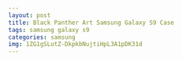 ```yaml
---
layout: post
title: Black Panther Art Samsung Galaxy S9 Case
tags: samsung galaxy s9
categories: samsung
img: 1ZG1gSLutZ-DkpkbNujtiHpL3A1pDK31d
---
```

